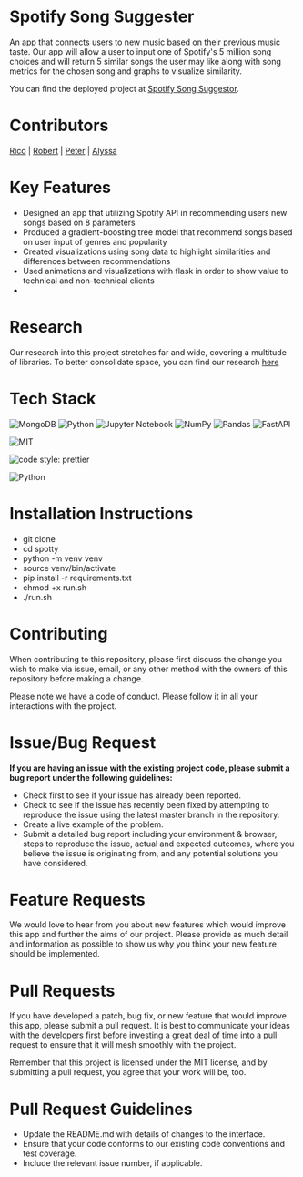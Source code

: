 # Spotify Song Suggester
An app that connects users to new music based on their previous music taste.  Our app will allow a user to input one of Spotify's 5 million song choices and will return 5 similar songs the user may like along with song metrics for the chosen song and graphs to visualize similarity.  

You can find the deployed project at [Spotify Song Suggestor](https://glacial-stream-73052.herokuapp.com).
 
# Contributors
[Rico](https://github.com/rodricobsanchez) | [Robert](https://github.com/RCD2020) | [Peter](https://github.com/prockwood) | [Alyssa](https://github.com/dagtag)

# Key Features
- Designed an app that utilizing Spotify API in recommending users new songs based on 8 parameters
- Produced a gradient-boosting tree model that recommend songs based on user input of genres and popularity
- Created visualizations using song data to highlight similarities and differences between recommendations
- Used animations and visualizations with flask in order to show value to technical and non-technical clients
-
# Research
Our research into this project stretches far and wide, covering a multitude of libraries. To better consolidate space, you can find our research [here](https://docs.google.com/document/d/1SlY2ig-VE0LyuT09E9C9ZZwuhAe_7jum3lbphLHYZKk/edit)

# Tech Stack
![MongoDB](https://img.shields.io/badge/MongoDB-%234ea94b.svg?style=for-the-badge&logo=mongodb&logoColor=white)
![Python](https://img.shields.io/badge/python-3670A0?style=for-the-badge&logo=python&logoColor=ffdd54)
![Jupyter Notebook](https://img.shields.io/badge/jupyter-%23FA0F00.svg?style=for-the-badge&logo=jupyter&logoColor=white)
![NumPy](https://img.shields.io/badge/numpy-%23013243.svg?style=for-the-badge&logo=numpy&logoColor=white)
![Pandas](https://img.shields.io/badge/pandas-%23150458.svg?style=for-the-badge&logo=pandas&logoColor=white)
![FastAPI](https://img.shields.io/badge/FastAPI-005571?style=for-the-badge&logo=fastapi)


![MIT](https://img.shields.io/packagist/l/doctrine/orm.svg)  

![code style: prettier](https://img.shields.io/badge/code_style-prettier-ff69b4.svg?style=flat-square) 

![Python](https://img.shields.io/pypi/pyversions/VS)

# Installation Instructions
- git clone <DS Repo URL>
- cd spotty
- python -m venv venv
- source venv/bin/activate
- pip install -r requirements.txt
- chmod +x run.sh
- ./run.sh

# Contributing
When contributing to this repository, please first discuss the change you wish to make via issue, email, or any other method with the owners of this repository before making a change.

Please note we have a code of conduct. Please follow it in all your interactions with the project.

# Issue/Bug Request
**If you are having an issue with the existing project code, please submit a bug report under the following guidelines:**

- Check first to see if your issue has already been reported.
- Check to see if the issue has recently been fixed by attempting to reproduce the issue using the latest master branch in the repository.
- Create a live example of the problem.
- Submit a detailed bug report including your environment & browser, steps to reproduce the issue, actual and expected outcomes, where you believe the issue is originating from, and any potential solutions you have considered.

# Feature Requests
We would love to hear from you about new features which would improve this app and further the aims of our project. Please provide as much detail and information as possible to show us why you think your new feature should be implemented.

# Pull Requests
If you have developed a patch, bug fix, or new feature that would improve this app, please submit a pull request. It is best to communicate your ideas with the developers first before investing a great deal of time into a pull request to ensure that it will mesh smoothly with the project.

Remember that this project is licensed under the MIT license, and by submitting a pull request, you agree that your work will be, too.

# Pull Request Guidelines
- Update the README.md with details of changes to the interface.
- Ensure that your code conforms to our existing code conventions and test coverage.
- Include the relevant issue number, if applicable.
